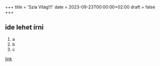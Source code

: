 +++
title = 'Szia Világ!!!'
date = 2023-09-23T00:00:00+02:00
draft = false
+++

## ide lehet írni

1. a
2. b
3. c

[link](https://google.com)

